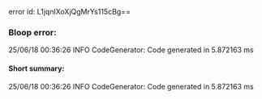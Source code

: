 error id: L1jqnIXoXjQgMrYs115cBg==
### Bloop error:

25/06/18 00:36:26 INFO CodeGenerator: Code generated in 5.872163 ms
#### Short summary: 

25/06/18 00:36:26 INFO CodeGenerator: Code generated in 5.872163 ms